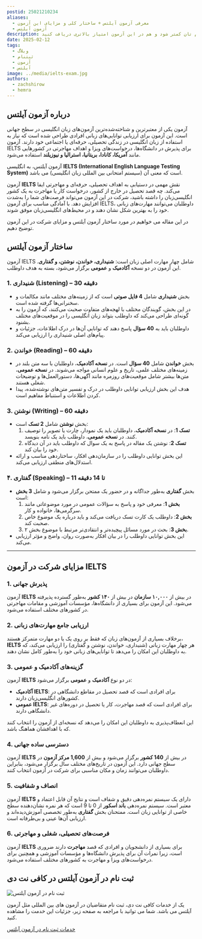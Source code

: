 ```yaml
---
postid: 25021210234
aliases:
  - معرفی آزمون آیلتس + ساختار کلی و مزایای این آزمون
  - آزمون آیلتس
description: در این مقاله به معرفی آزمون آیلتس می پردازیم و نکات مهمی را بیان می کنیم که هم هزینه ثبت نام تان کمتر شود و هم در این آزمون امتیاز بالاتری دریافت کنید.
date: 2025-02-12
tags:
  - وبلاگ
  - ثبتنام
  - آزمون
  - آیلتس
image: ../media/ielts-exam.jpg
authors:
  - zachshirow
  - hemra
---
```


## درباره آزمون آیلتس

آزمون یکی از معتبرترین و شناخته‌شده‌ترین آزمون‌های زبان انگلیسی در سطح جهانی است. این آزمون برای ارزیابی توانایی‌های زبانی افرادی طراحی شده است که نیاز به استفاده از زبان انگلیسی در زندگی تحصیلی، حرفه‌ای یا اجتماعی خود دارند. آزمون IELTS برای پذیرش در دانشگاه‌ها، درخواست‌های ویزا و اهداف مهاجرتی در کشورهایی مانند **آمریکا، کانادا، بریتانیا، استرالیا و نیوزیلند** استفاده می‌شود.

آزمون آیلتس، به انگلیسی **IELTS (International English Language Testing System)** است که معنی آن (سیستم امتحانی بین المللی زبان انگلیسی) می باشد.

آزمون **IELTS** نقش مهمی در دستیابی به اهداف تحصیلی، حرفه‌ای و مهاجرتی ایفا می‌کند. چه قصد تحصیل در خارج از کشور، درخواست کار یا مهاجرت به یک کشور انگلیسی‌زبان را داشته باشید، شرکت در این آزمون می‌تواند فرصت‌های شما را به‌شدت افزایش دهد. با آمادگی مناسب برای آزمون IELTS، داوطلبان می‌توانند مهارت‌های زبانی خود را به بهترین شکل نشان دهند و در محیط‌های انگلیسی‌زبان موفق شوند.


در این مقاله می خواهیم در مورد ساختار آزمون آیلتس و مزایای شرکت در این آزمون توضیح دهیم. 

## **ساختار آزمون آیلتس**

آزمون IELTS شامل چهار مهارت اصلی زبان است: **شنیداری، خواندن، نوشتن، و گفتاری**. این آزمون در دو نسخه **آکادمیک** و **عمومی** برگزار می‌شود، بسته به هدف داوطلب.

### **1. شنیداری (Listening) – 30 دقیقه**

- بخش **شنیداری** شامل **4 فایل صوتی** است که از زمینه‌های مختلف مانند مکالمات و سخنرانی‌ها گرفته شده است.
- در این بخش، گویندگان مختلف با لهجه‌های متفاوت صحبت می‌کنند، که آزمون را به گونه‌ای طراحی می‌کند که داوطلب بتواند زبان انگلیسی را در موقعیت‌های مختلف بشنود.
- داوطلبان باید به **40 سؤال** پاسخ دهند که توانایی آن‌ها در درک اطلاعات، جزئیات و پیام‌های اصلی شنیداری را ارزیابی می‌کند.

### **2. خواندن (Reading) – 60 دقیقه**

- بخش **خواندن** شامل **40 سؤال** است. در **نسخه آکادمیک**، داوطلبان با سه متن بلند در زمینه‌های مختلف علمی، تاریخ و علوم انسانی مواجه می‌شوند. در **نسخه عمومی**، متن‌ها بیشتر شامل موقعیت‌های روزمره مانند آگهی‌ها، دستورالعمل‌ها و توضیحات شغلی هستند.
- هدف این بخش ارزیابی توانایی داوطلب در درک و تفسیر متن‌های نوشته‌شده، پیدا کردن اطلاعات و استنباط مفاهیم است.

### **3. نوشتن (Writing) – 60 دقیقه**

- بخش **نوشتن** شامل **2 تسک** است:
    1. **تسک 1**: در **نسخه آکادمیک**، داوطلبان باید یک نمودار، چارت یا تصویر را توصیف کنند. در **نسخه عمومی**، داوطلب باید یک نامه بنویسد.
    2. **تسک 2**: نوشتن یک مقاله در پاسخ به یک سوال که داوطلب باید در آن دیدگاه خود را بیان کند.
- این بخش توانایی داوطلب را در سازمان‌دهی افکار، ساختاردهی مناسب و ارائه استدلال‌های منطقی ارزیابی می‌کند.

### **۴. گفتاری (Speaking) – 11 تا 14 دقیقه**

- بخش **گفتاری** به‌طور جداگانه و در حضور یک ممتحن برگزار می‌شود و شامل **3 بخش** است:
    1. **بخش 1**: معرفی خود و پاسخ به سؤالات عمومی در مورد موضوعاتی مانند سرگرمی‌ها، خانواده و کار.
    2. **بخش 2**: داوطلب یک کارت تسک دریافت می‌کند و باید درباره یک موضوع خاص صحبت کند.
    3. **بخش 3**: بحث در مورد مسائل پیچیده‌تر و انتقادی‌تر مرتبط با موضوع بخش ۲.
- این بخش توانایی داوطلب را در بیان افکار به‌صورت روان، واضح و مؤثر ارزیابی می‌کند.

---

## **مزایای شرکت در آزمون IELTS**

### **1. پذیرش جهانی**

آزمون **IELTS** در بیش از **۱۰,۰۰۰ سازمان** در بیش از **۱۴۰ کشور** به‌طور گسترده پذیرفته می‌شود. این آزمون برای بسیاری از دانشگاه‌ها، مؤسسات آموزشی و مقامات مهاجرتی در کشورهای مختلف استفاده می‌شود.

### **2. ارزیابی جامع مهارت‌های زبانی**

برخلاف بسیاری از آزمون‌های زبان که فقط بر روی یک یا دو مهارت متمرکز هستند، **IELTS** هر چهار مهارت زبانی (شنیداری، خواندن، نوشتن و گفتاری) را ارزیابی می‌کند، که به داوطلبان این امکان را می‌دهد تا توانایی‌های زبانی خود را به‌طور کامل نشان دهند.

### **3. گزینه‌های آکادمیک و عمومی**

آزمون **IELTS** در دو نوع **آکادمیک** و **عمومی** برگزار می‌شود:

- **آکادمیک IELTS**: برای افرادی است که قصد تحصیل در مقاطع دانشگاهی در کشورهای انگلیسی‌زبان دارند.
- **عمومی IELTS**: برای افرادی است که قصد مهاجرت، کار یا تحصیل در دوره‌های غیر دانشگاهی دارند.

این انعطاف‌پذیری به داوطلبان این امکان را می‌دهد که نسخه‌ای از آزمون را انتخاب کنند که با اهدافشان هماهنگ باشد.

### **4. دسترسی ساده جهانی**

آزمون **IELTS** در بیش از **140 کشور** برگزار می‌شود و بیش از **1,600 مرکز آزمون** در سطح جهانی دارد. این آزمون در تاریخ‌های مختلف سال برگزار می‌شود، بنابراین داوطلبان می‌توانند زمان و مکان مناسبی برای شرکت در آزمون انتخاب کنند.

### **5. انصاف و شفافیت**

آزمون **IELTS** دارای یک سیستم نمره‌دهی دقیق و شفاف است و نتایج آن قابل اعتماد و معتبر است. سیستم نمره‌دهی **باند اسکور** از 0 تا 9 است که هر نمره نشان‌دهنده سطح خاصی از توانایی زبان است. ممتحنان بخش **گفتاری** به‌طور تخصصی آموزش‌دیده‌اند و ارزیابی آن‌ها عینی و بی‌طرفانه است.

### **6. فرصت‌های تحصیلی، شغلی و مهاجرتی**

آزمون **IELTS** برای بسیاری از دانشجویان و افرادی که قصد **مهاجرت** دارند ضروری است، زیرا نمرات آن برای پذیرش دانشگاه‌ها و مؤسسات آموزشی و همچنین برای درخواست‌های ویزا و مهاجرت به کشورهای مختلف استفاده می‌شود.

## ثبت نام در آزمون آیلتس در کافی نت دی

![ثبت نام در آزمون آیلتس](../media/ielts-signup.jpg)

یک از خدمات کافی نت دی، ثبت نام متقاضیان در آزمون های بین المللی مثل آزمون آیلتس می باشد. شما می توانید با مراجعه به صفحه زیر، جزئیات این خدمت را مشاهده کنید. 

[خدمات ثبت نام در آزمون آیلتس](../services/ielts-signup.md)